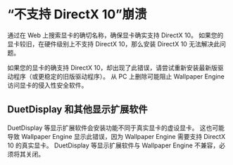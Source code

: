 # “不支持 DirectX 10”崩溃
通过在 Web 上搜索显卡的确切名称，确保显卡确实支持 DirectX 10。 如果您的显卡较旧，在硬件级别上不支持 DirectX 10，那么安装 DirectX 10 无法解决此问题。

如果您的显卡的确支持 DirectX 10，却出现了此错误，请尝试重新安装最新版驱动程序（或更稳定的旧版驱动程序）。 从 PC 上删除可能阻止 Wallpaper Engine 访问显卡的侵入性安全软件。

## DuetDisplay 和其他显示扩展软件
DuetDisplay 等显示扩展软件会安装功能不同于真实显卡的虚设显卡。 这也可能导致 Wallpaper Engine 显示此错误，因为 Wallpaper Engine 需要支持 DirectX 10 的真实显卡。 DuetDisplay 等显示扩展软件与 Wallpaper Engine 不兼容，必须将其关闭。

